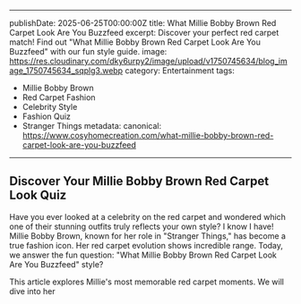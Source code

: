 
---
publishDate: 2025-06-25T00:00:00Z
title: What Millie Bobby Brown Red Carpet Look Are You Buzzfeed
excerpt: Discover your perfect red carpet match! Find out "What Millie Bobby Brown Red Carpet Look Are You Buzzfeed" with our fun style guide.
image: https://res.cloudinary.com/dky6urpy2/image/upload/v1750745634/blog_image_1750745634_sqplg3.webp
category: Entertainment
tags:
  - Millie Bobby Brown
  - Red Carpet Fashion
  - Celebrity Style
  - Fashion Quiz
  - Stranger Things
metadata:
  canonical: https://www.cosyhomecreation.com/what-millie-bobby-brown-red-carpet-look-are-you-buzzfeed
---

## Discover Your Millie Bobby Brown Red Carpet Look Quiz

Have you ever looked at a celebrity on the red carpet and wondered which one of their stunning outfits truly reflects your own style? I know I have! Millie Bobby Brown, known for her role in "Stranger Things," has become a true fashion icon. Her red carpet evolution shows incredible range. Today, we answer the fun question: "What Millie Bobby Brown Red Carpet Look Are You Buzzfeed" style?

This article explores Millie's most memorable red carpet moments. We will dive into her